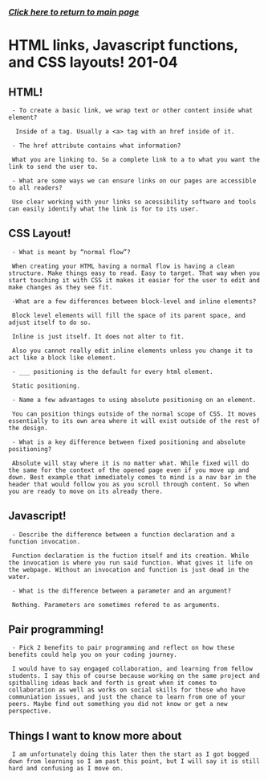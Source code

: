 ### [*Click here to return to main page*](../README.md)

# HTML links, Javascript functions, and CSS layouts! 201-04

## HTML!

     - To create a basic link, we wrap text or other content inside what element?

      Inside of a tag. Usually a <a> tag with an href inside of it.

     - The href attribute contains what information?

     What you are linking to. So a complete link to a to what you want the link to send the user to.

     - What are some ways we can ensure links on our pages are accessible to all readers?

     Use clear working with your links so acessibility software and tools can easily identify what the link is for to its user.



## CSS Layout!

     - What is meant by “normal flow”?

     When creating your HTML having a normal flow is having a clean structure. Make things easy to read. Easy to target. That way when you start touching it with CSS it makes it easier for the user to edit and make changes as they see fit.

     -What are a few differences between block-level and inline elements?

     Block level elements will fill the space of its parent space, and adjust itself to do so.

     Inline is just itself. It does not alter to fit.

     Also you cannot really edit inline elements unless you change it to act like a block like element.

     - ___ positioning is the default for every html element.

     Static positioning.

     - Name a few advantages to using absolute positioning on an element.

     You can position things outside of the normal scope of CSS. It moves essentially to its own area where it will exist outside of the rest of the design.

     - What is a key difference between fixed positioning and absolute positioning?

     Absolute will stay where it is no matter what. While fixed will do the same for the context of the opened page even if you move up and down. Best example that immediately comes to mind is a nav bar in the header that would follow you as you scroll through content. So when you are ready to move on its already there.

## Javascript!

     - Describe the difference between a function declaration and a function invocation.

     Function declaration is the fuction itself and its creation. While the invocation is where you run said function. What gives it life on the webpage. Without an invocation and function is just dead in the water. 

     - What is the difference between a parameter and an argument?

     Nothing. Parameters are sometimes refered to as arguments.



## Pair programming!

     - Pick 2 benefits to pair programming and reflect on how these benefits could help you on your coding journey.

     I would have to say engaged collaboration, and learning from fellow students. I say this of course because working on the same project and spitballing ideas back and forth is great when it comes to collaboration as well as works on social skills for those who have communiation issues, and just the chance to learn from one of your peers. Maybe find out something you did not know or get a new perspective.

## Things I want to know more about

     I am unfortunately doing this later then the start as I got bogged down from learning so I am past this point, but I will say it is still hard and confusing as I move on.

